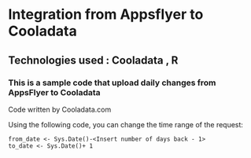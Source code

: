 # Integration from Appsflyer to Cooladata

## Technologies used :  Cooladata , R
                     
### This is a sample code that upload daily changes from AppsFlyer to Cooladata 

Code written by Cooladata.com  

Using the following code, you can change the time range of the request:

```
from_date <- Sys.Date()-<Insert number of days back - 1>
to_date <- Sys.Date()+ 1
```
